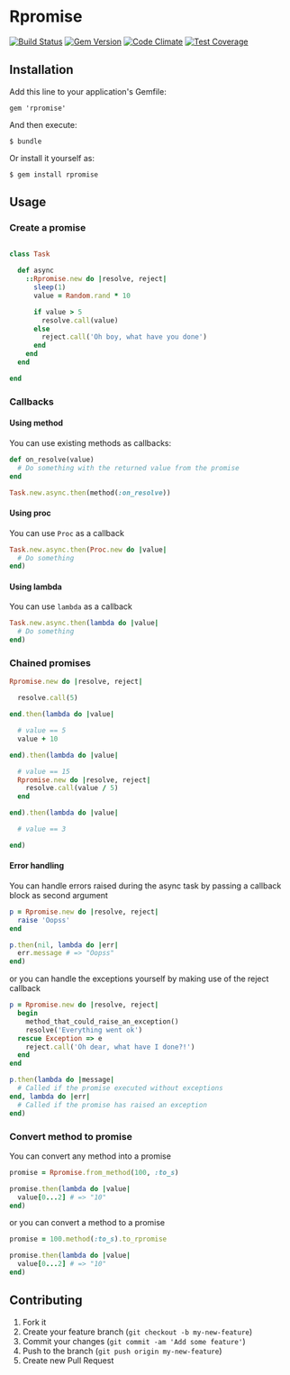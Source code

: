# Rpromise

[![Build Status](https://travis-ci.org/samuelmolinari/rpromise.svg?branch=master)](https://travis-ci.org/samuelmolinari/rpromise)
[![Gem Version](https://badge.fury.io/rb/rpromise.svg)](http://badge.fury.io/rb/rpromise)
[![Code Climate](https://codeclimate.com/github/samuelmolinari/rpromise/badges/gpa.svg)](https://codeclimate.com/github/samuelmolinari/rpromise)
[![Test Coverage](https://codeclimate.com/github/samuelmolinari/rpromise/badges/coverage.svg)](https://codeclimate.com/github/samuelmolinari/rpromise)

## Installation

Add this line to your application's Gemfile:

    gem 'rpromise'

And then execute:

    $ bundle

Or install it yourself as:

    $ gem install rpromise

## Usage

### Create a promise

```ruby

class Task

  def async
    ::Rpromise.new do |resolve, reject|
      sleep(1)
      value = Random.rand * 10

      if value > 5
        resolve.call(value)
      else
        reject.call('Oh boy, what have you done')
      end
    end
  end

end

```

### Callbacks

#### Using method

You can use existing methods as callbacks:

```ruby
def on_resolve(value)
  # Do something with the returned value from the promise
end

Task.new.async.then(method(:on_resolve))
```

#### Using proc

You can use ``Proc`` as a callback

```ruby
Task.new.async.then(Proc.new do |value|
  # Do something
end)
```

#### Using lambda

You can use ``lambda`` as a callback

```ruby
Task.new.async.then(lambda do |value|
  # Do something
end)
```

### Chained promises

```ruby
Rpromise.new do |resolve, reject|

  resolve.call(5)

end.then(lambda do |value|

  # value == 5
  value + 10

end).then(lambda do |value|

  # value == 15
  Rpromise.new do |resolve, reject|
    resolve.call(value / 5)
  end

end).then(lambda do |value|

  # value == 3

end)
```

#### Error handling

You can handle errors raised during the async task by passing a callback block as second argument

```ruby
p = Rpromise.new do |resolve, reject|
  raise 'Oopss'
end

p.then(nil, lambda do |err|
  err.message # => "Oopss"
end)
```

or you can handle the exceptions yourself by making use of the reject callback

```ruby
p = Rpromise.new do |resolve, reject|
  begin
    method_that_could_raise_an_exception()
    resolve('Everything went ok')
  rescue Exception => e
    reject.call('Oh dear, what have I done?!')
  end
end

p.then(lambda do |message|
  # Called if the promise executed without exceptions
end, lambda do |err|
  # Called if the promise has raised an exception
end)
```

### Convert method to promise

You can convert any method into a promise

```ruby
promise = Rpromise.from_method(100, :to_s)

promise.then(lambda do |value|
  value[0...2] # => "10"
end)
```

or you can convert a method to a promise

```ruby
promise = 100.method(:to_s).to_rpromise

promise.then(lambda do |value|
  value[0...2] # => "10"
end)
```

## Contributing

1. Fork it
2. Create your feature branch (`git checkout -b my-new-feature`)
3. Commit your changes (`git commit -am 'Add some feature'`)
4. Push to the branch (`git push origin my-new-feature`)
5. Create new Pull Request
